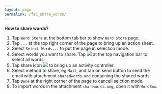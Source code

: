 ```yaml
---
layout: page
permalink: /faq_share_words/
---
```

**How to share words?**
1. Tap `Word Store` at the bottom tab bar to show `Word Store` page.
1. Tap `...` at the top right corner of the page to bring up an action sheet.
1. Select `Select Words...` to put the page in selection mode.
1. Select words you want to share. Tap <img src="https://wordboxbyung.github.io/images/checkmark.png"/> at the top navigation bar to select all words.
1. Tap share icon <img src="https://wordboxbyung.github.io/images/share.png"/> to bring up an activity controller.
1. Select method to share, eg `Mail`, and tap on send button to send the email with attachment `sharedwords.ung` containing the shared words.
1. Tap `Done` at the right corner of the page to cancell selction mode.
1. To import words in the attachment `sharewords.ung`, open it with `WordBox`.
